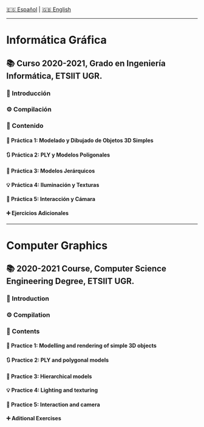 [:es: Español](#informática-gráfica) | [:gb: English](#computer-graphics)

---
# Informática Gráfica #
##  :books: Curso 2020-2021, Grado en Ingeniería Informática, ETSIIT UGR.

### :pushpin: Introducción

### :gear: Compilación

### :link: Contenido
#### :triangular_ruler: Práctica 1: Modelado y Dibujado de Objetos 3D Simples
#### :arrows_clockwise: Práctica 2: PLY y Modelos Poligonales
#### :mechanical_arm: Práctica 3: Modelos Jerárquicos
#### :bulb: Práctica 4: Iluminación y Texturas
#### :camera_flash: Práctica 5: Interacción y Cámara
#### :heavy_plus_sign: Ejercicios Adicionales
---
# Computer Graphics #
## :books: 2020-2021 Course, Computer Science Engineering Degree, ETSIIT UGR.
### :pushpin: Introduction


### :gear: Compilation

### :link: Contents
#### :triangular_ruler: Practice 1: Modelling and rendering of simple 3D objects
#### :arrows_clockwise: Practice 2: PLY and polygonal models
#### :mechanical_arm: Practice 3: Hierarchical models
#### :bulb: Practice 4: Lighting and texturing
#### :camera_flash: Practice 5: Interaction and camera
#### :heavy_plus_sign: Aditional Exercises
